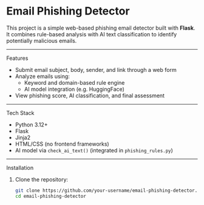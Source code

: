 # Email Phishing Detector 
This project is a simple web-based phishing email detector built with **Flask**. It combines rule-based analysis with AI text classification to identify potentially malicious emails.

---

Features

- Submit email subject, body, sender, and link through a web form
- Analyze emails using:
  - Keyword and domain-based rule engine
  - AI model integration (e.g. HuggingFace)
- View phishing score, AI classification, and final assessment

---

Tech Stack

- Python 3.12+
- Flask
- Jinja2
- HTML/CSS (no frontend frameworks)
- AI model via `check_ai_text()` (integrated in `phishing_rules.py`)

---

Installation

1. Clone the repository:
   ```bash
   git clone https://github.com/your-username/email-phishing-detector.git
   cd email-phishing-detector
